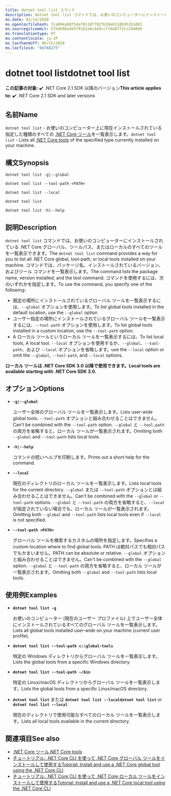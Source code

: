 ```yaml
---
title: dotnet tool list コマンド
description: dotnet tool list コマンドでは、お使いのコンピューターにインストールされている .NET Core ツールの一覧を表示します。
ms.date: 02/14/2020
ms.openlocfilehash: 7ca894ab0f5daf0118ff92fb39e0118b952b3d83
ms.sourcegitcommit: 5fd4696a3e5791b2a8c449ccffda87f2cc2d4894
ms.translationtype: HT
ms.contentlocale: ja-JP
ms.lasthandoff: 06/15/2020
ms.locfileid: "84768275"
---
```

# <a name="dotnet-tool-list"></a><span data-ttu-id="b0357-103">dotnet tool list</span><span class="sxs-lookup"><span data-stu-id="b0357-103">dotnet tool list</span></span>

<span data-ttu-id="b0357-104">**この記事の対象:** ✔️ .NET Core 2.1 SDK 以降のバージョン</span><span class="sxs-lookup"><span data-stu-id="b0357-104">**This article applies to:** ✔️ .NET Core 2.1 SDK and later versions</span></span>

## <a name="name"></a><span data-ttu-id="b0357-105">名前</span><span class="sxs-lookup"><span data-stu-id="b0357-105">Name</span></span>

<span data-ttu-id="b0357-106">`dotnet tool list` - お使いのコンピューター上に現在インストールされている指定した種類のすべての [.NET Core ツール](global-tools.md)を一覧表示します。</span><span class="sxs-lookup"><span data-stu-id="b0357-106">`dotnet tool list` - Lists all [.NET Core tools](global-tools.md) of the specified type currently installed on your machine.</span></span>

## <a name="synopsis"></a><span data-ttu-id="b0357-107">構文</span><span class="sxs-lookup"><span data-stu-id="b0357-107">Synopsis</span></span>

```dotnetcli
dotnet tool list -g|--global

dotnet tool list --tool-path <PATH>

dotnet tool list --local

dotnet tool list

dotnet tool list -h|--help
```

## <a name="description"></a><span data-ttu-id="b0357-108">説明</span><span class="sxs-lookup"><span data-stu-id="b0357-108">Description</span></span>

<span data-ttu-id="b0357-109">`dotnet tool list` コマンドでは、お使いのコンピューターにインストールされている .NET Core グローバル、ツールパス、またはローカルのすべてのツールを一覧表示できます。</span><span class="sxs-lookup"><span data-stu-id="b0357-109">The `dotnet tool list` command provides a way for you to list all .NET Core global, tool-path, or local tools installed on your machine.</span></span> <span data-ttu-id="b0357-110">コマンドでは、パッケージ名、インストールされているバージョン、およびツール コマンドを一覧表示します。</span><span class="sxs-lookup"><span data-stu-id="b0357-110">The command lists the package name, version installed, and the tool command.</span></span>  <span data-ttu-id="b0357-111">コマンドを使用するには、次のいずれかを指定します。</span><span class="sxs-lookup"><span data-stu-id="b0357-111">To use the command, you specify one of the following:</span></span>

* <span data-ttu-id="b0357-112">既定の場所にインストールされているグローバル ツールを一覧表示するには、`--global` オプションを使用します。</span><span class="sxs-lookup"><span data-stu-id="b0357-112">To list global tools installed in the default location, use the `--global` option</span></span>
* <span data-ttu-id="b0357-113">ユーザー指定の場所にインストールされているグローバル ツールを一覧表示するには、`--tool-path` オプションを使用します。</span><span class="sxs-lookup"><span data-stu-id="b0357-113">To list global tools installed in a custom location, use the `--tool-path` option.</span></span>
* <span data-ttu-id="b0357-114">A ローカル ツールというローカル ツールを一覧表示するには、</span><span class="sxs-lookup"><span data-stu-id="b0357-114">To list local tools, A local tool.</span></span> <span data-ttu-id="b0357-115">`--local` オプションを使用するか、`--global`、`--tool-path`、および `--local` オプションを省略します。</span><span class="sxs-lookup"><span data-stu-id="b0357-115">use the `--local` option or omit the `--global`, `--tool-path`, and `--local` options.</span></span>

<span data-ttu-id="b0357-116">**ローカル ツールは .NET Core SDK 3.0 以降で使用できます。**</span><span class="sxs-lookup"><span data-stu-id="b0357-116">**Local tools are available starting with .NET Core SDK 3.0.**</span></span>

## <a name="options"></a><span data-ttu-id="b0357-117">オプション</span><span class="sxs-lookup"><span data-stu-id="b0357-117">Options</span></span>

- **`-g|--global`**

  <span data-ttu-id="b0357-118">ユーザー全体のグローバル ツールを一覧表示します。</span><span class="sxs-lookup"><span data-stu-id="b0357-118">Lists user-wide global tools.</span></span> <span data-ttu-id="b0357-119">`--tool-path` オプションと組み合わせることはできません。</span><span class="sxs-lookup"><span data-stu-id="b0357-119">Can't be combined with the `--tool-path` option.</span></span> <span data-ttu-id="b0357-120">`--global` と `--tool-path` の両方を省略すると、ローカル ツールが一覧表示されます。</span><span class="sxs-lookup"><span data-stu-id="b0357-120">Omitting both `--global` and `--tool-path` lists local tools.</span></span>

- **`-h|--help`**

  <span data-ttu-id="b0357-121">コマンドの短いヘルプを印刷します。</span><span class="sxs-lookup"><span data-stu-id="b0357-121">Prints out a short help for the command.</span></span>

- **`--local`**

  <span data-ttu-id="b0357-122">現在のディレクトリのローカル ツールを一覧表示します。</span><span class="sxs-lookup"><span data-stu-id="b0357-122">Lists local tools for the current directory.</span></span> <span data-ttu-id="b0357-123">`--global` または `--tool-path` オプションとは組み合わせることはできません。</span><span class="sxs-lookup"><span data-stu-id="b0357-123">Can't be combined with the `--global` or `--tool-path` options.</span></span> <span data-ttu-id="b0357-124">`--global` と `--tool-path` の両方を省略すると、`--local` が指定されていない場合でも、ローカル ツールが一覧表示されます。</span><span class="sxs-lookup"><span data-stu-id="b0357-124">Omitting both `--global` and `--tool-path` lists local tools even if `--local` is not specified.</span></span>

- **`--tool-path <PATH>`**

  <span data-ttu-id="b0357-125">グローバル ツールを検索するカスタムの場所を指定します。</span><span class="sxs-lookup"><span data-stu-id="b0357-125">Specifies a custom location where to find global tools.</span></span> <span data-ttu-id="b0357-126">PATH は絶対パスでも相対パスでもかまいません。</span><span class="sxs-lookup"><span data-stu-id="b0357-126">PATH can be absolute or relative.</span></span> <span data-ttu-id="b0357-127">`--global` オプションと組み合わせることはできません。</span><span class="sxs-lookup"><span data-stu-id="b0357-127">Can't be combined with the `--global` option.</span></span> <span data-ttu-id="b0357-128">`--global` と `--tool-path` の両方を省略すると、ローカル ツールが一覧表示されます。</span><span class="sxs-lookup"><span data-stu-id="b0357-128">Omitting both `--global` and `--tool-path` lists local tools.</span></span>

## <a name="examples"></a><span data-ttu-id="b0357-129">使用例</span><span class="sxs-lookup"><span data-stu-id="b0357-129">Examples</span></span>

- **`dotnet tool list -g`**

  <span data-ttu-id="b0357-130">お使いのコンピューター (現在のユーザー プロファイル) 上でユーザー全体にインストールされているすべてのグローバル ツールを一覧表示します。</span><span class="sxs-lookup"><span data-stu-id="b0357-130">Lists all global tools installed user-wide on your machine (current user profile).</span></span>

- **`dotnet tool list --tool-path c:\global-tools`**

  <span data-ttu-id="b0357-131">特定の Windows ディレクトリからグローバル ツールを一覧表示します。</span><span class="sxs-lookup"><span data-stu-id="b0357-131">Lists the global tools from a specific Windows directory.</span></span>

- **`dotnet tool list --tool-path ~/bin`**

  <span data-ttu-id="b0357-132">特定の Linux/macOS ディレクトリからグローバル ツールを一覧表示します。</span><span class="sxs-lookup"><span data-stu-id="b0357-132">Lists the global tools from a specific Linux/macOS directory.</span></span>

- <span data-ttu-id="b0357-133">**`dotnet tool list`** または **`dotnet tool list --local`**</span><span class="sxs-lookup"><span data-stu-id="b0357-133">**`dotnet tool list`** or **`dotnet tool list --local`**</span></span>

  <span data-ttu-id="b0357-134">現在のディレクトリで使用可能なすべてのローカル ツールを一覧表示します。</span><span class="sxs-lookup"><span data-stu-id="b0357-134">Lists all local tools available in the current directory.</span></span>

## <a name="see-also"></a><span data-ttu-id="b0357-135">関連項目</span><span class="sxs-lookup"><span data-stu-id="b0357-135">See also</span></span>

- [<span data-ttu-id="b0357-136">.NET Core ツール</span><span class="sxs-lookup"><span data-stu-id="b0357-136">.NET Core tools</span></span>](global-tools.md)
- [<span data-ttu-id="b0357-137">チュートリアル: .NET Core CLI を使って .NET Core グローバル ツールをインストールして使用する</span><span class="sxs-lookup"><span data-stu-id="b0357-137">Tutorial: Install and use a .NET Core global tool using the .NET Core CLI</span></span>](global-tools-how-to-use.md)
- [<span data-ttu-id="b0357-138">チュートリアル: .NET Core CLI を使って .NET Core ローカル ツールをインストールして使用する</span><span class="sxs-lookup"><span data-stu-id="b0357-138">Tutorial: Install and use a .NET Core local tool using the .NET Core CLI</span></span>](local-tools-how-to-use.md)

